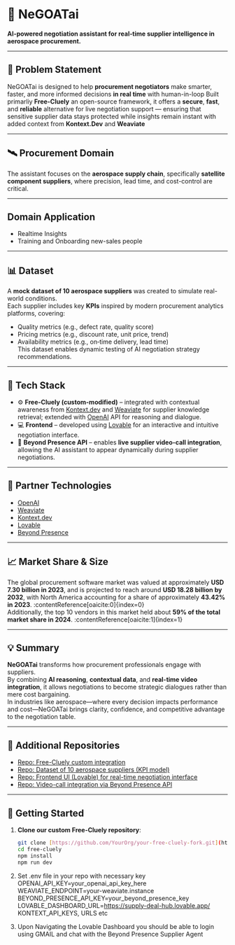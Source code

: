 # 🧠 NeGOATai  
**AI-powered negotiation assistant for real‐time supplier intelligence in aerospace procurement.**

---

## 📌 Problem Statement  
NeGOATai is designed to help **procurement negotiators** make smarter, faster, and more informed decisions **in real time** with human-in-loop
Built primarliy **Free-Cluely** an open-source framework, it offers a **secure**, **fast**, and **reliable** alternative for live negotiation support — ensuring that sensitive supplier data stays protected while insights remain instant with added context from **Kontext.Dev** and **Weaviate**

---

## 🛰️ Procurement Domain  
The assistant focuses on the **aerospace supply chain**, specifically **satellite component suppliers**, where precision, lead time, and cost-control are critical.

---

##  Domain Application
- Realtime Insights
- Training and Onboarding new-sales people 
---

## 📊 Dataset  
A **mock dataset of 10 aerospace suppliers** was created to simulate real-world conditions.  
Each supplier includes key **KPIs** inspired by modern procurement analytics platforms, covering:  
- Quality metrics (e.g., defect rate, quality score)  
- Pricing metrics (e.g., discount rate, unit price, trend)  
- Availability metrics (e.g., on‐time delivery, lead time)  
This dataset enables dynamic testing of AI negotiation strategy recommendations.

---

## 🧩 Tech Stack  
- ⚙️ **Free-Cluely (custom-modified)** – integrated with contextual awareness from [Kontext.dev](#) and [Weaviate](#) for supplier knowledge retrieval; extended with [OpenAI](#) API for reasoning and dialogue.  
- 💻 **Frontend** – developed using [Lovable](#) for an interactive and intuitive negotiation interface.  
- 🔗 **Beyond Presence API** – enables **live supplier video-call integration**, allowing the AI assistant to appear dynamically during supplier negotiations.

---

## 🤝 Partner Technologies  
- [OpenAI](#)  
- [Weaviate](#)  
- [Kontext.dev](#)  
- [Lovable](#)  
- [Beyond Presence](#)

---

## 📈 Market Share & Size  
The global procurement software market was valued at approximately **USD 7.30 billion in 2023**, and is projected to reach around **USD 18.28 billion by 2032**, with North America accounting for a share of approximately **43.42% in 2023**. :contentReference[oaicite:0]{index=0}  
Additionally, the top 10 vendors in this market held about **59% of the total market share in 2024**. :contentReference[oaicite:1]{index=1}  

---

## 💡 Summary  
**NeGOATai** transforms how procurement professionals engage with suppliers.  
By combining **AI reasoning**, **contextual data**, and **real-time video integration**, it allows negotiations to become strategic dialogues rather than mere cost bargaining.  
In industries like aerospace—where every decision impacts performance and cost—NeGOATai brings clarity, confidence, and competitive advantage to the negotiation table.

---

## 🔗 Additional Repositories  
- [Repo: Free-Cluely custom integration](#)  
- [Repo: Dataset of 10 aerospace suppliers (KPI model)](#)  
- [Repo: Frontend UI (Lovable) for real-time negotiation interface](#)  
- [Repo: Video-call integration via Beyond Presence API](#)

---

## 🚀 Getting Started

1. **Clone our custom Free-Cluely repository**:
   ```bash
   git clone [https://github.com/YourOrg/your-free-cluely-fork.git](https://github.com/bhanuprasanna2001/free-cluely)
   cd free-cluely
   npm install
   npm run dev
   ```

2. Set .env file in your repo with necessary key
OPENAI_API_KEY=your_openai_api_key_here
WEAVIATE_ENDPOINT=your-weaviate.instance
BEYOND_PRESENCE_API_KEY=your_beyond_presence_key
LOVABLE_DASHBOARD_URL=https://supply-deal-hub.lovable.app/
KONTEXT_API_KEYS, URLS etc

4. Upon Navigating the Lovable Dashboard you should be able to login using GMAIL and chat with the Beyond Presence Supplier Agent
   
